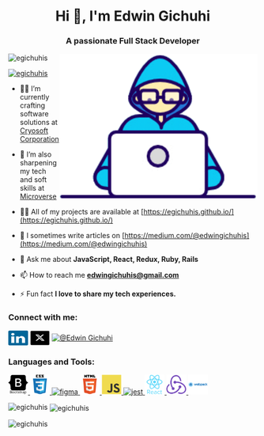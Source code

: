### <h1 align="center">Hi 👋, I'm Edwin Gichuhi</h1>

<h3 align="center">A passionate Full Stack Developer</h3>
<img width="400" align="right"src="./images/Developer.gif">

<p align="left"> <img src="https://komarev.com/ghpvc/?username=egichuhis&label=Profile%20views&color=0e75b6&style=flat" alt="egichuhis" /> </p>

<p align="left"> <a href="https://twitter.com/egichuhis" target="blank"><img src="https://img.shields.io/twitter/follow/egichuhis?logo=twitter&style=for-the-badge" alt="egichuhis" /></a> </p>

- 👨‍💻 I’m currently crafting software solutions at [Cryosoft Corporation](https://cryosoft.co.ke/)
- 🌱 I’m also sharpening my tech and soft skills at [Microverse](https://www.microverse.org/)
- 👨‍💻 All of my projects are available at [https://egichuhis.github.io/](https://egichuhis.github.io/)

- 📝 I sometimes write articles on [https://medium.com/@edwingichuhis](https://medium.com/@edwingichuhis)

- 💬 Ask me about **JavaScript, React, Redux, Ruby, Rails**

- 📫 How to reach me **<edwingichuhis@gmail.com>**

- ⚡ Fun fact **I love to share my tech experiences.**

<h3 align="left">Connect with me:</h3>
<p align="left">
<a href="https://www.linkedin.com/in/edwin-gichuhi/" target="blank"><img align="center" src="./images/linkedin.svg" alt="Edwin Gichuhi" height="30" width="40" /></a>
<a href="https://x.com/egichuhis" target="blank"><img align="center" src="./images/x.svg" alt="egichuhis" height="30" width="40" /></a>
<a href="https://medium.com/@edwingichuhis" target="blank"><img align="center" src="https://raw.githubusercontent.com/rahuldkjain/github-profile-readme-generator/master/src/images/icons/Social/medium.svg" alt="@Edwin Gichuhi" height="30" width="40" /></a>
</p>

<h3 align="left">Languages and Tools:</h3>
<p align="left"> <a href="https://getbootstrap.com" target="_blank" rel="noreferrer"> <img src="https://raw.githubusercontent.com/devicons/devicon/master/icons/bootstrap/bootstrap-plain-wordmark.svg" alt="bootstrap" width="40" height="40"/> </a> <a href="https://www.w3schools.com/css/" target="_blank" rel="noreferrer"> <img src="https://raw.githubusercontent.com/devicons/devicon/master/icons/css3/css3-original-wordmark.svg" alt="css3" width="40" height="40"/> </a> <a href="https://www.figma.com/" target="_blank" rel="noreferrer"> <img src="https://www.vectorlogo.zone/logos/figma/figma-icon.svg" alt="figma" width="40" height="40"/> </a> <a href="https://www.w3.org/html/" target="_blank" rel="noreferrer"> <img src="https://raw.githubusercontent.com/devicons/devicon/master/icons/html5/html5-original-wordmark.svg" alt="html5" width="40" height="40"/> </a> <a href="https://developer.mozilla.org/en-US/docs/Web/JavaScript" target="_blank" rel="noreferrer"> <img src="https://raw.githubusercontent.com/devicons/devicon/master/icons/javascript/javascript-original.svg" alt="javascript" width="40" height="40"/> </a> <a href="https://jestjs.io" target="_blank" rel="noreferrer"> <img src="https://www.vectorlogo.zone/logos/jestjsio/jestjsio-icon.svg" alt="jest" width="40" height="40"/> </a> <a href="https://reactjs.org/" target="_blank" rel="noreferrer"> <img src="https://raw.githubusercontent.com/devicons/devicon/master/icons/react/react-original-wordmark.svg" alt="react" width="40" height="40"/> </a><a href="https://redux.js.org/" target="_blank" rel="noreferrer"> <img src="./images/redux.svg" alt="react" width="40" height="40"/> </a> <a href="https://webpack.js.org" target="_blank" rel="noreferrer"> <img src="https://raw.githubusercontent.com/devicons/devicon/d00d0969292a6569d45b06d3f350f463a0107b0d/icons/webpack/webpack-original-wordmark.svg" alt="webpack" width="40" height="40"/> </a> </p>

<p><img align="left" src="https://github-readme-stats.vercel.app/api/top-langs?username=egichuhis&show_icons=true&locale=en&layout=compact" alt="egichuhis" /></p>

<p>&nbsp;<img align="center" src="https://github-readme-stats.vercel.app/api?username=egichuhis&show_icons=true&locale=en" alt="egichuhis" /></p>

<p><img align="center" src="https://github-readme-streak-stats.herokuapp.com/?user=egichuhis&" alt="egichuhis" /></p>
